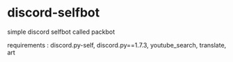 # discord-selfbot
simple discord selfbot called packbot


requirements : discord.py-self, discord.py==1.7.3, youtube_search, translate, art
